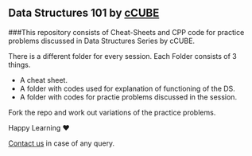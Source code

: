 ## Data Structures 101 by [cCUBE](https://twitter.com/ccube_itmbu)

###This repository consists of Cheat-Sheets and CPP code for practice problems discussed in Data Structures Series by cCUBE.

There is a different folder for every session. Each Folder consists of 3 things.
- A cheat sheet.
- A folder with codes used for explanation of functioning of the DS.
- A folder with codes for practie problems discussed in the session.

Fork the repo and work out variations of the practice problems.  

Happy Learning ❤

[Contact us](mailto:monanira@gmail.com) in case of any query.
